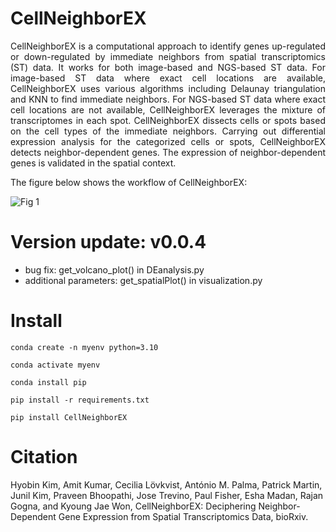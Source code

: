 # CellNeighborEX
<p align="justify">CellNeighborEX is a computational approach to identify genes up-regulated or down-regulated by immediate neighbors from spatial transcriptomics (ST) data. It works for both image-based and NGS-based ST data. For image-based ST data where exact cell locations are available, CellNeighborEX uses various algorithms including Delaunay triangulation and KNN to find immediate neighbors. For NGS-based ST data where exact cell locations are not available, CellNeighborEX leverages the mixture of transcriptomes in each spot. CellNeighborEX dissects cells or spots based on the cell types of the immediate neighbors. Carrying out differential expression analysis for the categorized cells or spots, CellNeighborEX detects neighbor-dependent genes. The expression of neighbor-dependent genes is validated in the spatial context.</p> 

The figure below shows the workflow of CellNeighborEX:

![Fig 1](https://user-images.githubusercontent.com/99720939/229945240-2c9a2ef9-2566-496f-9981-0823cd95b813.png)

# Version update: v0.0.4
- bug fix: get_volcano_plot() in DEanalysis.py
- additional parameters: get_spatialPlot() in visualization.py

# Install
<code>conda create -n myenv python=3.10</code> 

<code>conda activate myenv</code> 

<code>conda install pip</code> 

<code>pip install -r requirements.txt</code> 

<code>pip install CellNeighborEX</code> 

# Citation
Hyobin Kim, Amit Kumar, Cecilia Lövkvist, António M. Palma, Patrick Martin, Junil Kim, Praveen Bhoopathi, Jose Trevino, Paul Fisher, Esha Madan, Rajan Gogna, and Kyoung Jae Won, CellNeighborEX: Deciphering Neighbor-Dependent Gene Expression from Spatial Transcriptomics Data, bioRxiv.